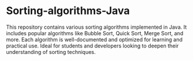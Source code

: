 # Sorting-algorithms-Java
This repository contains various sorting algorithms implemented in Java. It includes popular algorithms like Bubble Sort, Quick Sort, Merge Sort, and more. Each algorithm is well-documented and optimized for learning and practical use. Ideal for students and developers looking to deepen their understanding of sorting techniques.
